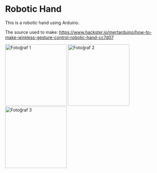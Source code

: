 <h1>Robotic Hand</h1>
This is a robotic hand using Arduino.


The source used to make: <a href="https://www.hackster.io/mertarduino/how-to-make-wireless-gesture-control-robotic-hand-cc7d07">https://www.hackster.io/mertarduino/how-to-make-wireless-gesture-control-robotic-hand-cc7d07</a>

<p align="left">
  <img src="https://cdn.glitch.global/47f30941-07fc-4244-99bc-49b79e88de30/.Afi%C5%9F.jpg?v=1726166662440" alt="Fotoğraf 1" width="200"/>
  <img src="https://cdn.glitch.global/47f30941-07fc-4244-99bc-49b79e88de30/e3d76835-4b37-480a-95e8-24cf556536b6.IMG-20240513-WA0033.jpg?v=1726166702435" alt="Fotoğraf 2" width="200"/>
  <img src="https://cdn.glitch.global/47f30941-07fc-4244-99bc-49b79e88de30/86bd7569-94b8-40d4-9a3c-094f345aaad7.IMG-20240513-WA0013.jpg?v=1726166702828" alt="Fotoğraf 3" width="200"/>
</p>
